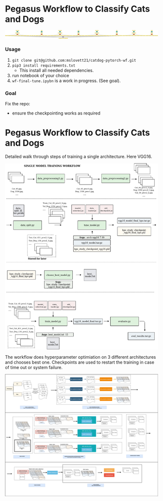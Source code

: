 # Pegasus Workflow to Classify Cats and Dogs
![workflow](img/graph_tuned2.png)

### Usage
1. `git clone git@github.com:mslovett21/catdog-pytorch-wf.git`
2. `pip3 install requirements.txt`
    - This install all needed dependencies.
3. run notebook of your choice
4. `wf-final-tune.ipybn` is a work in progress. (See goal).

### Goal 

Fix the repo:
 - ensure the checkpointing works as required


# Pegasus Workflow to Classify Cats and Dogs
Detailed walk through steps of training a single architecture. Here VGG16.


![](img/catdog_single.png)


The workflow does hyperparameter optimiation on 3 different architectures and chooses best one.
Checkpoints are used to restart the training in case of time out or system failure.


![](img/cats_and_dogs.png)